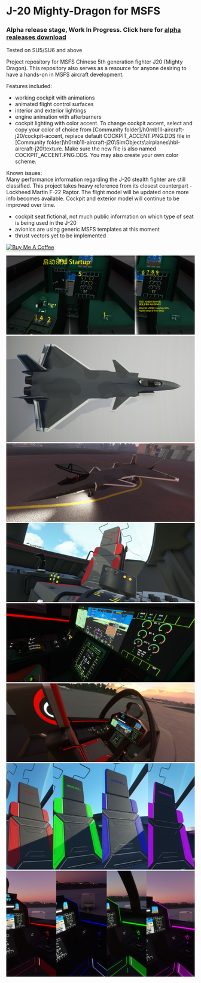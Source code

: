 # J-20 Mighty-Dragon for MSFS
### Alpha release stage, Work In Progress. Click here for [alpha realeases download](https://github.com/h0rnb1ll/mighty-dragon/releases)

Tested on SU5/SU6 and above

Project repository for MSFS Chinese 5th generation fighter J20 (Mighty Dragon). This repository also serves as a resource for anyone desiring to have a hands-on in MSFS aircraft development.

Features included:
* working cockpit with animations
* animated flight control surfaces
* interior and exterior lightings
* engine animation with afterburners
* cockpit lighting with color accent.
To change cockpit accent, select and copy your color of choice from [Community folder]/h0rnb1ll-aircraft-j20/cockpit-accent, replace default COCKPIT_ACCENT.PNG.DDS file in [Community folder]\h0rnb1ll-aircraft-j20\SimObjects\airplanes\hbl-aircraft-j20\texture. Make sure the new file is also named COCKPIT_ACCENT.PNG.DDS. You may also create your own color scheme.

Known issues:    
Many performance information regarding the J-20 stealth fighter are still classified. This project takes heavy reference from its closest counterpart - Lockheed Martin F-22 Raptor. The flight model will be updated once more info becomes available. Cockpit and exterior model will continue to be improved over time.
- cockpit seat fictional, not much public information on which type of seat is being used in the J-20
- avionics are using generic MSFS templates at this moment
- thrust vectors yet to be implemented

<a href="https://www.buymeacoffee.com/hornbill" target="_blank"><img src="https://www.buymeacoffee.com/assets/img/custom_images/orange_img.png" alt="Buy Me A Coffee" style="height: 41px !important;width: 174px !important;box-shadow: 0px 3px 2px 0px rgba(190, 190, 190, 0.5) !important;-webkit-box-shadow: 0px 3px 2px 0px rgba(190, 190, 190, 0.5) !important;" ></a>

![Startup](https://github.com/h0rnb1ll/mighty-dragon/blob/main/images/screenshots/Microsoft%20Flight%20Simulator_2021.10.07-22.37_1.jpg)
![J20 Mighty Dragon](https://github.com/h0rnb1ll/mighty-dragon/blob/main/images/screenshots/screenshot_tool_base3.jpg)
![Cockpit WIP](https://github.com/h0rnb1ll/mighty-dragon/blob/main/images/screenshots/screenshot%20(5).jpg)
![Cockpit WIP](https://github.com/h0rnb1ll/mighty-dragon/blob/main/images/screenshots/screenshot%20(1).jpg)
![Cockpit WIP](https://github.com/h0rnb1ll/mighty-dragon/blob/main/images/screenshots/screenshot%20(2).jpg)
![Cockpit WIP](https://github.com/h0rnb1ll/mighty-dragon/blob/main/images/screenshots/screenshot%20(3).jpg)
![Cockpit WIP](https://github.com/h0rnb1ll/mighty-dragon/blob/main/images/screenshots/mashup.jpg)
![Cockpit WIP](https://github.com/h0rnb1ll/mighty-dragon/blob/main/images/screenshots/mashup2.jpg)
